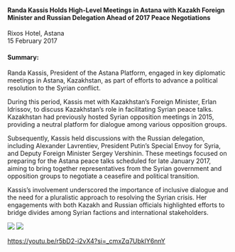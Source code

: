 <h4>Randa Kassis Holds High-Level Meetings in Astana with Kazakh Foreign Minister and Russian Delegation Ahead of 2017 Peace Negotiations</h4>


Rixos Hotel, Astana 
<br>
15 February 2017


<h4>Summary:</h4>

Randa Kassis, President of the Astana Platform, engaged in key diplomatic meetings in Astana, Kazakhstan, as part of efforts to advance a political resolution to the Syrian conflict.

During this period, Kassis met with Kazakhstan’s Foreign Minister, Erlan Idrissov, to discuss Kazakhstan’s role in facilitating Syrian peace talks. Kazakhstan had previously hosted Syrian opposition meetings in 2015, providing a neutral platform for dialogue among various opposition groups. 

Subsequently, Kassis held discussions with the Russian delegation, including Alexander Lavrentiev, President Putin’s Special Envoy for Syria, and Deputy Foreign Minister Sergey Vershinin. These meetings focused on preparing for the Astana peace talks scheduled for late January 2017, aiming to bring together representatives from the Syrian government and opposition groups to negotiate a ceasefire and political transition. 

Kassis’s involvement underscored the importance of inclusive dialogue and the need for a pluralistic approach to resolving the Syrian crisis. Her engagements with both Kazakh and Russian officials highlighted efforts to bridge divides among Syrian factions and international stakeholders.

![](50.jpg)
![](51.JPG)

https://youtu.be/r5bD2-i2vX4?si=_cmxZq7UbklY6nnY  
<p></p>
